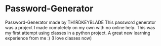 # Password-Generator
Password-Generator made by TH1RDKEYBLADE
This password generator was a project I made completely on my own with no online help.
This was my first attempt using classes in a python project. 
A great new learning experience from me :) (I love classes now)
